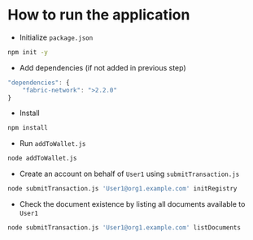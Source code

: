 # How to run the application

- Initialize `package.json`

```bash
npm init -y
```

- Add dependencies (if not added in previous step)

```javascript
"dependencies": {
    "fabric-network": ">2.2.0"
}
```

- Install

```bash
npm install
```

- Run `addToWallet.js`

```bash
node addToWallet.js
```

- Create an account on behalf of `User1` using `submitTransaction.js`

```bash
node submitTransaction.js 'User1@org1.example.com' initRegistry
```

- Check the document existence by listing all documents available to `User1`

```bash
node submitTransaction.js 'User1@org1.example.com' listDocuments
```